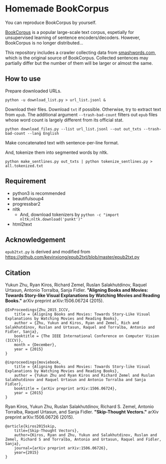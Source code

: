 # Homemade BookCorpus

You can reproduce BookCorpus by yourself.

[BookCorpus](http://yknzhu.wixsite.com/mbweb) is a popular large-scale text corpus, espetially for unsupervised learning of sentence encoders/decoders. However, BookCorpus is no longer distributed...

This repository includes a crawler collecting data from [smashwords.com](https://www.smashwords.com/books/category/1/downloads/0/free/medium/0), which is the original source of BookCorpus.
Collected sentences may partially differ but the number of them will be larger or almost the same.


## How to use

Prepare downloaded URLs.

```
python -u download_list.py > url_list.jsonl &
```

Download their files. Download `txt` if possible. Otherwise, try to extract text from `epub`. The additional argument `--trash-bad-count` filters out `epub` files whose word count is largely different from its official stat.

```
python download_files.py --list url_list.jsonl --out out_txts --trash-bad-count --lang English
```

Make concatenated text with sentence-per-line format.

And, tokenize them into segmented words by nltk.

```
python make_sentlines.py out_txts | python tokenize_sentlines.py > all.tokenized.txt
```

## Requirement

- python3 is recommended
- beautifulsoup4
- progressbar2
- nltk
  - And, download tokenizers by `python -c "import nltk;nltk.download('punkt')"`
- html2text


## Acknowledgement

`epub2txt.py` is derived and modified from https://github.com/kevinxiong/epub2txt/blob/master/epub2txt.py


## Citation

Yukun Zhu, Ryan Kiros, Richard Zemel, Ruslan Salakhutdinov, Raquel Urtasun, Antonio Torralba, Sanja Fidler. **"Aligning Books and Movies: Towards Story-like Visual Explanations by Watching Movies and Reading Books."** arXiv preprint arXiv:1506.06724 (2015).

```
@InProceedings{Zhu_2015_ICCV,
    title = {Aligning Books and Movies: Towards Story-Like Visual Explanations by Watching Movies and Reading Books},
    author = {Zhu, Yukun and Kiros, Ryan and Zemel, Rich and Salakhutdinov, Ruslan and Urtasun, Raquel and Torralba, Antonio and Fidler, Sanja},
    booktitle = {The IEEE International Conference on Computer Vision (ICCV)},
    month = {December},
    year = {2015}
}
```

```
@inproceedings{moviebook,
    title = {Aligning Books and Movies: Towards Story-like Visual Explanations by Watching Movies and Reading Books},
    author = {Yukun Zhu and Ryan Kiros and Richard Zemel and Ruslan Salakhutdinov and Raquel Urtasun and Antonio Torralba and Sanja Fidler},
    booktitle = {arXiv preprint arXiv:1506.06724},
    year = {2015}
}
```

Ryan Kiros, Yukun Zhu, Ruslan Salakhutdinov, Richard S. Zemel, Antonio Torralba, Raquel Urtasun, and Sanja Fidler. **"Skip-Thought Vectors."** arXiv preprint arXiv:1506.06726 (2015).

```
@article{kiros2015skip,
    title={Skip-Thought Vectors},
    author={Kiros, Ryan and Zhu, Yukun and Salakhutdinov, Ruslan and Zemel, Richard S and Torralba, Antonio and Urtasun, Raquel and Fidler, Sanja},
    journal={arXiv preprint arXiv:1506.06726},
    year={2015}
}
```
